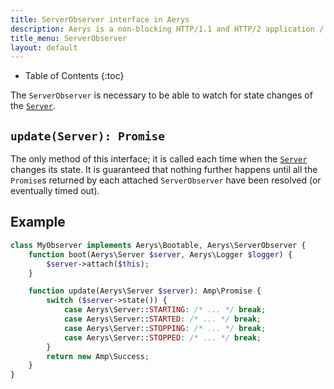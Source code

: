 ```yaml
---
title: ServerObserver interface in Aerys
description: Aerys is a non-blocking HTTP/1.1 and HTTP/2 application / websocket / static file server.
title_menu: ServerObserver
layout: default
---
```


* Table of Contents
{:toc}

The `ServerObserver` is necessary to be able to watch for state changes of the [`Server`](server.html).

## `update(Server): Promise`

The only method of this interface; it is called each time when the [`Server`](server.html) changes its state. It is guaranteed that nothing further happens until all the `Promise`s returned by each attached `ServerObserver` have been resolved (or eventually timed out).

## Example

```php
class MyObserver implements Aerys\Bootable, Aerys\ServerObserver {
    function boot(Aerys\Server $server, Aerys\Logger $logger) {
        $server->attach($this);
    }

    function update(Aerys\Server $server): Amp\Promise {
        switch ($server->state()) {
            case Aerys\Server::STARTING: /* ... */ break;
            case Aerys\Server::STARTED: /* ... */ break;
            case Aerys\Server::STOPPING: /* ... */ break;
            case Aerys\Server::STOPPED: /* ... */ break;
        }
        return new Amp\Success;
    }
}
```

